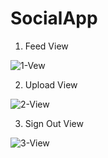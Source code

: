 # SocialApp

1. Feed View

![1-Vew](https://github.com/enesgumus/SocialApp/assets/80697341/eb9016b0-edb8-4b53-8693-3867acf7473c)


2. Upload View

![2-View](https://github.com/enesgumus/SocialApp/assets/80697341/ec31f910-1ba3-42da-9749-a4d006b6f4ee)


3. Sign Out View
   
![3-View](https://github.com/enesgumus/SocialApp/assets/80697341/b822bf13-eb2d-4a33-8c29-5822f9c1c3c5)



